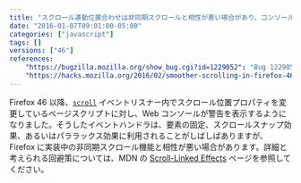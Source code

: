 ```yaml
---
title: "スクロール連動位置合わせは非同期スクロールと相性が悪い場合があり、コンソールに警告が表示されます"
date: "2016-01-07T09:01:00-05:00"
categories: ["javascript"]
tags: []
versions: ["46"]
references:
    "https://bugzilla.mozilla.org/show_bug.cgi?id=1229052": "Bug 1229052 - Log a warning if webpage is updating positioning properties during a scroll event listener"
    "https://hacks.mozilla.org/2016/02/smoother-scrolling-in-firefox-46-with-apz/": "Mozilla Hacks - Smoother scrolling in Firefox 46 with APZ"
---
```

Firefox 46 以降、[`scroll`](https://developer.mozilla.org/ja/docs/Web/Events/scroll) イベントリスナー内でスクロール位置プロパティを変更しているページスクリプトに対し、Web コンソールが警告を表示するようになりました。そうしたイベントハンドラは、要素の固定、スクロールスナップ効果、あるいはパララックス効果に利用されることがしばしばありますが、Firefox に実装中の非同期スクロール機能と相性が悪い場合があります。詳細と考えられる回避策については、MDN の [Scroll-Linked Effects](https://developer.mozilla.org/ja/docs/Mozilla/Performance/ScrollLinkedEffects) ページを参照してください。
